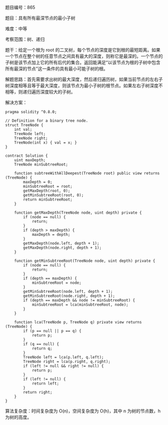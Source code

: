 题目编号：865

题目：具有所有最深节点的最小子树

难度：中等

考察范围：树、递归

题干：给定一个根为 root 的二叉树，每个节点的深度是它到根的最短距离。如果一个节点在整个树的任意节点之间具有最大的深度，则称它是最深的。一个节点的子树是该节点加上它的所有后代的集合。返回能满足“以该节点为根的子树中包含所有最深的节点”这一条件的具有最小可能子树的根。

解题思路：首先需要求出树的最大深度，然后递归遍历树，如果当前节点的左右子树深度相等且等于最大深度，则该节点为最小子树的根节点。如果左右子树深度不相等，则递归遍历深度较大的子树。

解决方案：

```
pragma solidity ^0.8.0;

// Definition for a binary tree node.
struct TreeNode {
    int val;
    TreeNode left;
    TreeNode right;
    TreeNode(int x) { val = x; }
}

contract Solution {
    uint maxDepth;
    TreeNode minSubtreeRoot;
    
    function subtreeWithAllDeepest(TreeNode root) public view returns (TreeNode) {
        maxDepth = 0;
        minSubtreeRoot = root;
        getMaxDepth(root, 0);
        getMinSubtreeRoot(root, 0);
        return minSubtreeRoot;
    }
    
    function getMaxDepth(TreeNode node, uint depth) private {
        if (node == null) {
            return;
        }
        if (depth > maxDepth) {
            maxDepth = depth;
        }
        getMaxDepth(node.left, depth + 1);
        getMaxDepth(node.right, depth + 1);
    }
    
    function getMinSubtreeRoot(TreeNode node, uint depth) private {
        if (node == null) {
            return;
        }
        if (depth == maxDepth) {
            minSubtreeRoot = node;
        }
        getMinSubtreeRoot(node.left, depth + 1);
        getMinSubtreeRoot(node.right, depth + 1);
        if (depth == maxDepth && node != minSubtreeRoot) {
            minSubtreeRoot = lca(minSubtreeRoot, node);
        }
    }
    
    function lca(TreeNode p, TreeNode q) private view returns (TreeNode) {
        if (p == null || p == q) {
            return p;
        }
        if (q == null) {
            return q;
        }
        TreeNode left = lca(p.left, q.left);
        TreeNode right = lca(p.right, q.right);
        if (left != null && right != null) {
            return p;
        }
        if (left != null) {
            return left;
        }
        return right;
    }
}
```

算法复杂度：时间复杂度为 O(n)，空间复杂度为 O(h)，其中 n 为树的节点数，h 为树的高度。